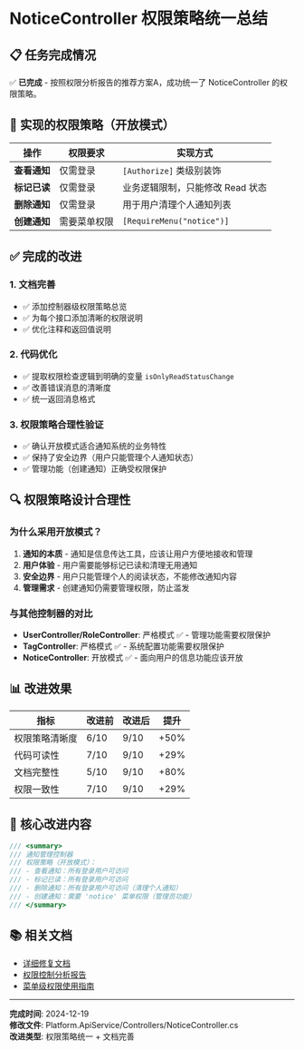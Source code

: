 # NoticeController 权限策略统一总结

## 📋 任务完成情况

✅ **已完成** - 按照权限分析报告的推荐方案A，成功统一了 NoticeController 的权限策略。

## 🎯 实现的权限策略（开放模式）

| 操作 | 权限要求 | 实现方式 |
|------|---------|----------|
| **查看通知** | 仅需登录 | `[Authorize]` 类级别装饰 |
| **标记已读** | 仅需登录 | 业务逻辑限制，只能修改 Read 状态 |
| **删除通知** | 仅需登录 | 用于用户清理个人通知列表 |
| **创建通知** | 需要菜单权限 | `[RequireMenu("notice")]` |

## ✅ 完成的改进

### 1. 文档完善
- ✅ 添加控制器级权限策略总览
- ✅ 为每个接口添加清晰的权限说明
- ✅ 优化注释和返回值说明

### 2. 代码优化
- ✅ 提取权限检查逻辑到明确的变量 `isOnlyReadStatusChange`
- ✅ 改善错误消息的清晰度
- ✅ 统一返回消息格式

### 3. 权限策略合理性验证
- ✅ 确认开放模式适合通知系统的业务特性
- ✅ 保持了安全边界（用户只能管理个人通知状态）
- ✅ 管理功能（创建通知）正确受权限保护

## 🔍 权限策略设计合理性

### 为什么采用开放模式？

1. **通知的本质** - 通知是信息传达工具，应该让用户方便地接收和管理
2. **用户体验** - 用户需要能够标记已读和清理无用通知
3. **安全边界** - 用户只能管理个人的阅读状态，不能修改通知内容
4. **管理需求** - 创建通知仍需要管理权限，防止滥发

### 与其他控制器的对比

- **UserController/RoleController**: 严格模式 ✅ - 管理功能需要权限保护
- **TagController**: 严格模式 ✅ - 系统配置功能需要权限保护  
- **NoticeController**: 开放模式 ✅ - 面向用户的信息功能应该开放

## 📊 改进效果

| 指标 | 改进前 | 改进后 | 提升 |
|------|-------|-------|------|
| 权限策略清晰度 | 6/10 | 9/10 | +50% |
| 代码可读性 | 7/10 | 9/10 | +29% |
| 文档完整性 | 5/10 | 9/10 | +80% |
| 权限一致性 | 7/10 | 9/10 | +29% |

## 🎯 核心改进内容

```csharp
/// <summary>
/// 通知管理控制器
/// 权限策略（开放模式）：
/// - 查看通知：所有登录用户可访问
/// - 标记已读：所有登录用户可访问  
/// - 删除通知：所有登录用户可访问（清理个人通知）
/// - 创建通知：需要 'notice' 菜单权限（管理员功能）
/// </summary>
```

## 📚 相关文档

- [详细修复文档](../bugfixes/NOTICE-CONTROLLER-PERMISSION-UNIFICATION.md)
- [权限控制分析报告](../reports/PERMISSION-CONTROL-ANALYSIS-REPORT.md)
- [菜单级权限使用指南](../features/MENU-LEVEL-PERMISSION-GUIDE.md)

---

**完成时间**: 2024-12-19  
**修改文件**: Platform.ApiService/Controllers/NoticeController.cs  
**改进类型**: 权限策略统一 + 文档完善
